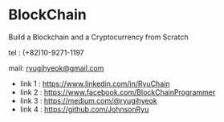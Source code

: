 # BlockChain
Build a Blockchain and a Cryptocurrency from Scratch

tel : (+82)10-9271-1197

mail: ryugihyeok@gmail.com

- link 1 : https://www.linkedin.com/in/RyuChain
- link 2 : https://www.facebook.com/BlockChainProgrammer
- link 3 : https://medium.com/@ryugihyeok
- link 4 : https://github.com/JohnsonRyu
